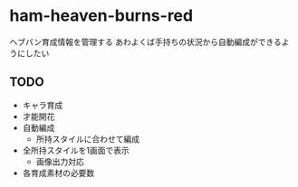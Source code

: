 # ham-heaven-burns-red
ヘブバン育成情報を管理する
あわよくば手持ちの状況から自動編成ができるようにしたい
## TODO
- キャラ育成
- 才能開花
- 自動編成
  - 所持スタイルに合わせて編成
- 全所持スタイルを1画面で表示
  - 画像出力対応
- 各育成素材の必要数